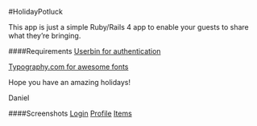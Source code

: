 #HolidayPotluck

This app is just a simple Ruby/Rails 4 app to enable your guests to share what they’re bringing.

####Requirements
[Userbin for authentication](http://userbin.com)

[Typography.com for awesome fonts](http://typography.com)

Hope you have an amazing holidays!

Daniel

####Screenshots
[Login](http://d.pr/i/1PcL)
[Profile](http://d.pr/i/LNgC)
[Items](http://d.pr/i/rQOS)